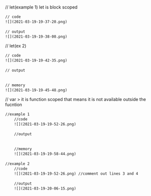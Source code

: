 // let(example 1) let is block scoped

    // code
    ![](2021-03-19-19-37-20.png)

    // output
    ![](2021-03-19-19-38-00.png)

// let(ex 2)

    // code
    ![](2021-03-19-19-42-35.png)

    // output


    // memory
    ![](2021-03-19-19-45-48.png)


// var > it is function scoped that means it is not available outside the fucntion

    //example 1
        //code
        ![](2021-03-19-19-52-26.png)

        //output


        //memory
        ![](2021-03-19-19-58-44.png)

    //example 2
        //code
        ![](2021-03-19-19-52-26.png) //comment out lines 3 and 4

        //output
        ![](2021-03-19-20-06-15.png)